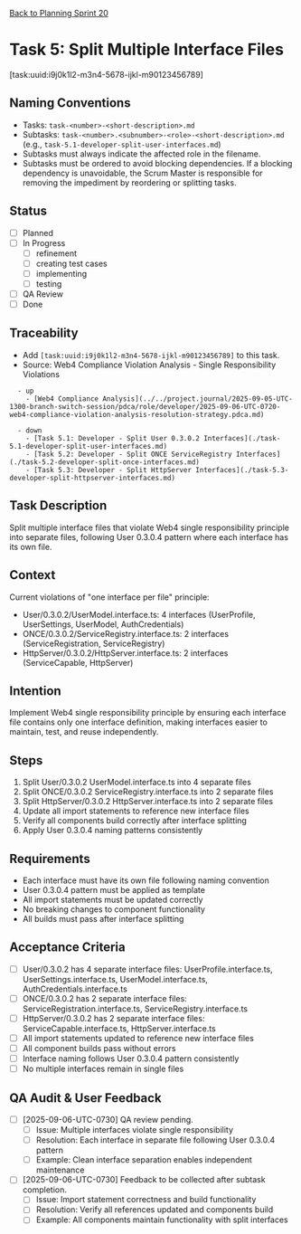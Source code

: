 [Back to Planning Sprint 20](./planning-2025-09-06-UTC-0730.md)

# Task 5: Split Multiple Interface Files
[task:uuid:i9j0k1l2-m3n4-5678-ijkl-m90123456789]

## Naming Conventions
- Tasks: `task-<number>-<short-description>.md`
- Subtasks: `task-<number>.<subnumber>-<role>-<short-description>.md` (e.g., `task-5.1-developer-split-user-interfaces.md`)
- Subtasks must always indicate the affected role in the filename.
- Subtasks must be ordered to avoid blocking dependencies. If a blocking dependency is unavoidable, the Scrum Master is responsible for removing the impediment by reordering or splitting tasks.

## Status
- [ ] Planned
- [ ] In Progress
  - [ ] refinement
  - [ ] creating test cases
  - [ ] implementing
  - [ ] testing
- [ ] QA Review
- [ ] Done

## Traceability
- Add `[task:uuid:i9j0k1l2-m3n4-5678-ijkl-m90123456789]` to this task.
- Source: Web4 Compliance Violation Analysis - Single Responsibility Violations
```
  - up
    - [Web4 Compliance Analysis](../../project.journal/2025-09-05-UTC-1300-branch-switch-session/pdca/role/developer/2025-09-06-UTC-0720-web4-compliance-violation-analysis-resolution-strategy.pdca.md)
```
```
  - down
    - [Task 5.1: Developer - Split User 0.3.0.2 Interfaces](./task-5.1-developer-split-user-interfaces.md)
    - [Task 5.2: Developer - Split ONCE ServiceRegistry Interfaces](./task-5.2-developer-split-once-interfaces.md)
    - [Task 5.3: Developer - Split HttpServer Interfaces](./task-5.3-developer-split-httpserver-interfaces.md)
```

## Task Description
Split multiple interface files that violate Web4 single responsibility principle into separate files, following User 0.3.0.4 pattern where each interface has its own file.

## Context
Current violations of "one interface per file" principle:
- User/0.3.0.2/UserModel.interface.ts: 4 interfaces (UserProfile, UserSettings, UserModel, AuthCredentials)
- ONCE/0.3.0.2/ServiceRegistry.interface.ts: 2 interfaces (ServiceRegistration, ServiceRegistry)
- HttpServer/0.3.0.2/HttpServer.interface.ts: 2 interfaces (ServiceCapable, HttpServer)

## Intention
Implement Web4 single responsibility principle by ensuring each interface file contains only one interface definition, making interfaces easier to maintain, test, and reuse independently.

## Steps
1. Split User/0.3.0.2 UserModel.interface.ts into 4 separate files
2. Split ONCE/0.3.0.2 ServiceRegistry.interface.ts into 2 separate files
3. Split HttpServer/0.3.0.2 HttpServer.interface.ts into 2 separate files
4. Update all import statements to reference new interface files
5. Verify all components build correctly after interface splitting
6. Apply User 0.3.0.4 naming patterns consistently

## Requirements
- Each interface must have its own file following naming convention
- User 0.3.0.4 pattern must be applied as template
- All import statements must be updated correctly
- No breaking changes to component functionality
- All builds must pass after interface splitting

## Acceptance Criteria
- [ ] User/0.3.0.2 has 4 separate interface files: UserProfile.interface.ts, UserSettings.interface.ts, UserModel.interface.ts, AuthCredentials.interface.ts
- [ ] ONCE/0.3.0.2 has 2 separate interface files: ServiceRegistration.interface.ts, ServiceRegistry.interface.ts
- [ ] HttpServer/0.3.0.2 has 2 separate interface files: ServiceCapable.interface.ts, HttpServer.interface.ts
- [ ] All import statements updated to reference new interface files
- [ ] All component builds pass without errors
- [ ] Interface naming follows User 0.3.0.4 pattern consistently
- [ ] No multiple interfaces remain in single files

## QA Audit & User Feedback
- [ ] [2025-09-06-UTC-0730] QA review pending.
  - [ ] Issue: Multiple interfaces violate single responsibility
  - [ ] Resolution: Each interface in separate file following User 0.3.0.4 pattern
  - [ ] Example: Clean interface separation enables independent maintenance
- [ ] [2025-09-06-UTC-0730] Feedback to be collected after subtask completion.
  - [ ] Issue: Import statement correctness and build functionality
  - [ ] Resolution: Verify all references updated and components build
  - [ ] Example: All components maintain functionality with split interfaces
